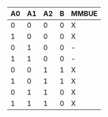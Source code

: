 | A0 | A1 | A2 | B | MMBUE |
| --- | --- | --- | --- | --- |
| 0 | 0 | 0 | 0 | X |
| 1 | 0 | 0 | 0 | X |
| 0 | 1 | 0 | 0 | - |
| 1 | 1 | 0 | 0 | - |
| 0 | 0 | 1 | 1 | X |
| 1 | 0 | 1 | 1 | X |
| 0 | 1 | 1 | 0 | X |
| 1 | 1 | 1 | 0 | X |
